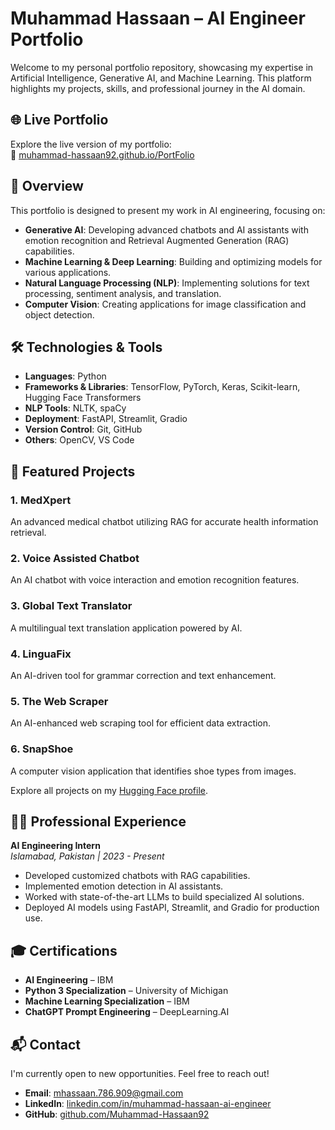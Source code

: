# Muhammad Hassaan – AI Engineer Portfolio

Welcome to my personal portfolio repository, showcasing my expertise in Artificial Intelligence, Generative AI, and Machine Learning. This platform highlights my projects, skills, and professional journey in the AI domain.

## 🌐 Live Portfolio

Explore the live version of my portfolio:  
🔗 [muhammad-hassaan92.github.io/PortFolio](https://muhammad-hassaan92.github.io/PortFolio/)

## 📌 Overview

This portfolio is designed to present my work in AI engineering, focusing on:

- **Generative AI**: Developing advanced chatbots and AI assistants with emotion recognition and Retrieval Augmented Generation (RAG) capabilities.
- **Machine Learning & Deep Learning**: Building and optimizing models for various applications.
- **Natural Language Processing (NLP)**: Implementing solutions for text processing, sentiment analysis, and translation.
- **Computer Vision**: Creating applications for image classification and object detection.

## 🛠️ Technologies & Tools

- **Languages**: Python
- **Frameworks & Libraries**: TensorFlow, PyTorch, Keras, Scikit-learn, Hugging Face Transformers
- **NLP Tools**: NLTK, spaCy
- **Deployment**: FastAPI, Streamlit, Gradio
- **Version Control**: Git, GitHub
- **Others**: OpenCV, VS Code

## 📂 Featured Projects

### 1. MedXpert
An advanced medical chatbot utilizing RAG for accurate health information retrieval.

### 2. Voice Assisted Chatbot
An AI chatbot with voice interaction and emotion recognition features.

### 3. Global Text Translator
A multilingual text translation application powered by AI.

### 4. LinguaFix
An AI-driven tool for grammar correction and text enhancement.

### 5. The Web Scraper
An AI-enhanced web scraping tool for efficient data extraction.

### 6. SnapShoe
A computer vision application that identifies shoe types from images.

Explore all projects on my [Hugging Face profile](https://huggingface.co/Muhammad-Hassaan92).

## 🧑‍💼 Professional Experience

**AI Engineering Intern**  
*Islamabad, Pakistan | 2023 - Present*  
- Developed customized chatbots with RAG capabilities.
- Implemented emotion detection in AI assistants.
- Worked with state-of-the-art LLMs to build specialized AI solutions.
- Deployed AI models using FastAPI, Streamlit, and Gradio for production use.

## 🎓 Certifications

- **AI Engineering** – IBM
- **Python 3 Specialization** – University of Michigan
- **Machine Learning Specialization** – IBM
- **ChatGPT Prompt Engineering** – DeepLearning.AI

## 📬 Contact

I'm currently open to new opportunities. Feel free to reach out!

- **Email**: mhassaan.786.909@gmail.com
- **LinkedIn**: [linkedin.com/in/muhammad-hassaan-ai-engineer](https://www.linkedin.com/in/muhammad-hassaan-ai-engineer/)
- **GitHub**: [github.com/Muhammad-Hassaan92](https://github.com/Muhammad-Hassaan92)
